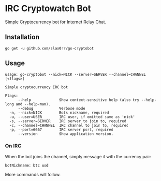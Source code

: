 # IRC Cryptowatch Bot

Simple Cryptocurrency bot for Internet Relay Chat.

## Installation

```
go get -u github.com/slax0rr/go-cryptobot
```

## Usage

```
usage: go-cryptobot --nick=NICK --server=SERVER --channel=CHANNEL [<flags>]

Simple cryptocurrency IRC bot

Flags:
      --help             Show context-sensitive help (also try --help-long and --help-man).
      --debug            Verbose mode
  -n, --nick=NICK        Bots nickname, required
  -u, --user=USER        IRC user, if omitted same as 'nick'
  -s, --server=SERVER    IRC server to join to, required
  -c, --channel=CHANNEL  IRC channel to join to, required
  -p, --port=6667        IRC server port, required
      --version          Show application version.
```

### On IRC

When the bot joins the channel, simply message it with the currency pair:

```
botNickname: btc usd
```

More commands will follow.
